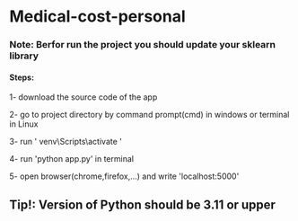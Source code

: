 # Medical-cost-personal

### Note: Berfor run  the project you should update your sklearn library
#### Steps:

1- download the source code of the app

2- go to project directory by command prompt(cmd) in windows or terminal in Linux

3- run ' venv\Scripts\activate '

4- run 'python app.py' in terminal

5- open browser(chrome,firefox,...) and write 'localhost:5000'

## Tip!: Version of Python should be 3.11 or upper
